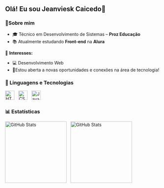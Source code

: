 ## Olá! Eu sou Jeanviesk Caicedo👋

### 👩Sobre mim
- 🎓 Técnico em Desenvolvimento de Sistemas – **Proz Educação**
- 📚 Atualmente estudando **Front-end** na **Alura**

📌 **Interesses:**  
- 💻 Desenvolvimento Web
- 🚀Estou aberta a novas oportunidades e conexões na área de tecnologia!

### 🤖 Linguagens e Tecnologias

<p>
  <img 
      align="left" 
      alt="HTML"
      title="HTML" 
      width="30px" 
      style="padding-right: 10px;" 
      src="https://cdn.jsdelivr.net/gh/devicons/devicon@latest/icons/html5/html5-original.svg" 
  />
  <img 
      align="left" 
      alt="CSS" 
      title="CSS"
      width="30px" 
      style="padding-right: 10px;" 
      src="https://cdn.jsdelivr.net/gh/devicons/devicon@latest/icons/css3/css3-original.svg" 
  />
  <img 
      align="left" 
      alt="JavaScript" 
      title="JavaScript"
      width="30px" 
      style="padding-right: 10px;" 
      src="https://cdn.jsdelivr.net/gh/devicons/devicon@latest/icons/javascript/javascript-original.svg" 
  />
</p>

<br/>
<br/>

### 📊 Estatísticas

<p>
  <img 
    align="left" 
    alt="GitHub Stats" 
    height="200" 
    style="padding-right: 10px;" 
    src="https://github-readme-stats.vercel.app/api?username=jeanvi12&show_icons=true&theme=tokyonight&include_all_commits=true&locale=pt-br" 
  />

<img 
      align="left" 
      alt="GitHub Stats" 
      height="200"
      src="https://github-readme-stats.vercel.app/api/top-langs/?username=jeanvi12&theme=tokyonight&layout=compact&custom_title=Tecnologias&langs_count=9" 
  />

</p>


